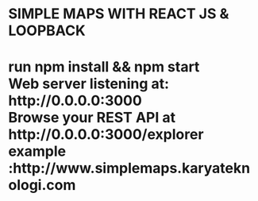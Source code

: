 <h1>SIMPLE MAPS WITH REACT JS & LOOPBACK <h1>
run npm install && npm start
<br>
Web server listening at: http://0.0.0.0:3000
<br>
Browse your REST API at http://0.0.0.0:3000/explorer
<br>
example :http://www.simplemaps.karyateknologi.com